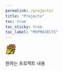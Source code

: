 ```yaml
---
permalink: /projects/
title: "Projects"
toc: true
toc_sticky: true
toc_label: "MYPROJECTS"
---
```


![icon](/assets/avatar.png)

원하는 프로젝트 내용

